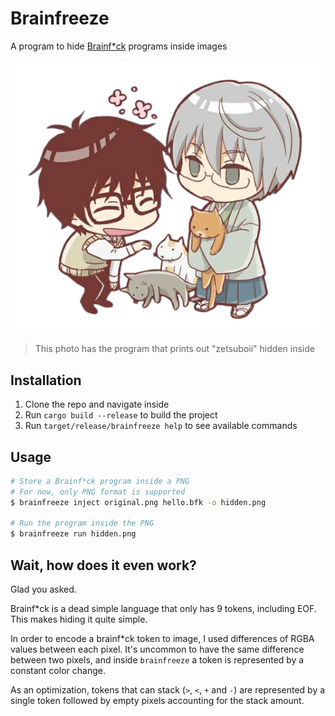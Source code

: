 # Brainfreeze

A program to hide [Brainf*ck](https://esolangs.org/wiki/Brainfuck) programs inside images

![Example Image](.github/example.png)
> This photo has the program that prints out "zetsuboii"
> hidden inside

## Installation
1. Clone the repo and navigate inside
2. Run `cargo build --release` to build the project
3. Run `target/release/brainfreeze help` to see available commands

## Usage

```bash
# Store a Brainf*ck program inside a PNG
# For now, only PNG format is supported
$ brainfreeze inject original.png hello.bfk -o hidden.png

# Run the program inside the PNG
$ brainfreeze run hidden.png
```

## Wait, how does it even work?

Glad you asked.

Brainf*ck is a dead simple language that only has
9 tokens, including EOF. This makes hiding it quite simple.

In order to encode a brainf*ck token to image, I used differences
of RGBA values between each pixel. It's uncommon to have the same
difference between two pixels, and inside `brainfreeze` a token is
represented by a constant color change.

As an optimization, tokens that can stack (`>`, `<`, `+` and `-`) 
are represented by a single token followed by empty pixels 
accounting for the stack amount.